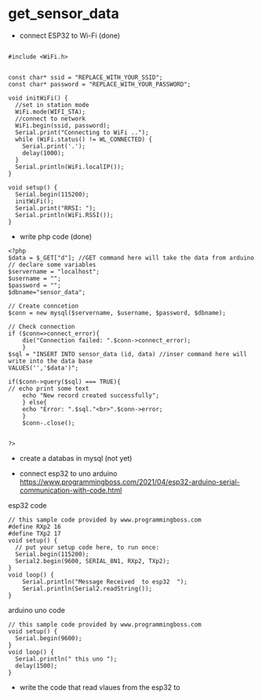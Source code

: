 # get_sensor_data

- connect ESP32 to Wi-Fi (done) 

```

#include <WiFi.h>


const char* ssid = "REPLACE_WITH_YOUR_SSID";
const char* password = "REPLACE_WITH_YOUR_PASSWORD";

void initWiFi() {
  //set in station mode
  WiFi.mode(WIFI_STA);
  //connect to network
  WiFi.begin(ssid, password);
  Serial.print("Connecting to WiFi ..");
  while (WiFi.status() != WL_CONNECTED) {
    Serial.print('.');
    delay(1000);
  }
  Serial.println(WiFi.localIP());
}

void setup() {
  Serial.begin(115200);
  initWiFi();
  Serial.print("RRSI: ");
  Serial.println(WiFi.RSSI());
}
``` 

- write php code (done)

```
<?php
$data = $_GET["d"]; //GET command here will take the data from arduino 
// declare some variables 
$servername = "localhost";
$username = "";
$password = "";
$dbname="sensor_data";

// Create conncetion 
$conn = new mysql($servername, $username, $password, $dbname);

// Check connection 
if ($conn=>connect_error){
	die("Connection failed: ".$conn->connect_error);
	}
$sql = "INSERT INTO sensor_data (id, data) //inser command here will write into the data base 
VALUES('','$data')";

if($conn->query($sql) === TRUE){
// echo print some text 
	echo "New record created successfully";
	} else{
	echo "Error: ".$sql."<br>".$conn->error;
	}
	$conn-.close();
	

?>

``` 

- create a databas in mysql (not yet)

- connect esp32 to uno arduino 
https://www.programmingboss.com/2021/04/esp32-arduino-serial-communication-with-code.html 


esp32 code 
``` 
// this sample code provided by www.programmingboss.com
#define RXp2 16
#define TXp2 17
void setup() {
  // put your setup code here, to run once:
  Serial.begin(115200);
  Serial2.begin(9600, SERIAL_8N1, RXp2, TXp2);
}
void loop() {
    Serial.println("Message Received  to esp32  ");
    Serial.println(Serial2.readString());
}
``` 


arduino uno code 

```
// this sample code provided by www.programmingboss.com
void setup() {
  Serial.begin(9600);
}
void loop() {
  Serial.println(" this uno ");
  delay(1500);
}
```



- write the code that read vlaues from the esp32 to 
